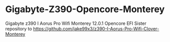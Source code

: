 # Gigabyte-Z390-Opencore-Monterey
Gigabyte z390 I Aorus Pro Wifi Monterey 12.0.1 Opencore EFI
Sister repository to https://github.com/jake99x3/z390-I-Aorus-Pro-Wifi-Clover-Monterey
